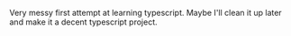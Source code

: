 Very messy first attempt at learning typescript. Maybe I'll clean it up later and make it a decent typescript project.
